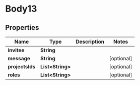
# Body13

## Properties
Name | Type | Description | Notes
------------ | ------------- | ------------- | -------------
**invitee** | **String** |  | 
**message** | **String** |  |  [optional]
**projectsIds** | **List&lt;String&gt;** |  |  [optional]
**roles** | **List&lt;String&gt;** |  |  [optional]




